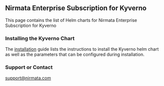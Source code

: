 ## Nirmata Enterprise Subscription for Kyverno

This page contains the list of Helm charts for Nirmata Enterprise Subscription for Kyverno

### Installing the Kyverno Chart 
The [installation](./nirmata/README.md) guide lists the instructions to install the Kyverno helm chart as well as the parameters that can be configured during installation.


### Support or Contact

support@nirmata.com
